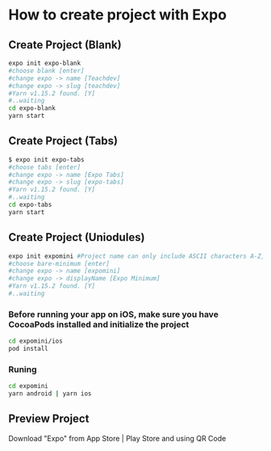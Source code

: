 # How to create project with Expo

## Create Project (Blank)

```bash
expo init expo-blank
#choose blank [enter]
#change expo -> name [Teachdev]
#change expo -> slug [teachdev]
#Yarn v1.15.2 found. [Y]
#..waiting
cd expo-blank
yarn start
```

## Create Project (Tabs)

```bash
$ expo init expo-tabs
#choose tabs [enter]
#change expo -> name [Expo Tabs]
#change expo -> slug [expo-tabs]
#Yarn v1.15.2 found. [Y]
#..waiting
cd expo-tabs
yarn start
```

## Create Project (Uniodules)

```bash
expo init expomini #Project name can only include ASCII characters A-Z, a-z and 0-9
#choose bare-minimum [enter]
#change expo -> name [expomini]
#change expo -> displayName [Expo Minimum]
#Yarn v1.15.2 found. [Y]
#..waiting
```

### Before running your app on iOS, make sure you have CocoaPods installed and initialize the project

```bash
cd expomini/ios
pod install
```

### Runing

```bash
cd expomini
yarn android | yarn ios
```

## Preview Project

Download "Expo" from App Store | Play Store and using QR Code
